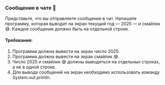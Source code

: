 
### Сообщение в чате 💬

Представьте, что вы отправляете сообщение в чат. Напишите программу, которая выводит на экран текущий год — 2025 — и смайлик 😅. Каждое сообщение должно быть на отдельной строке.

#### Требования:
1. Программа должна вывести на экран число 2025. 
2. Программа должна вывести на экран смайлик 😅. 
3. Число 2025 и смайлик 😅 должны выводиться на отдельных строках, а не в одной строке. 
4. Для вывода сообщений на экран необходимо использовать команду System.out.println.
